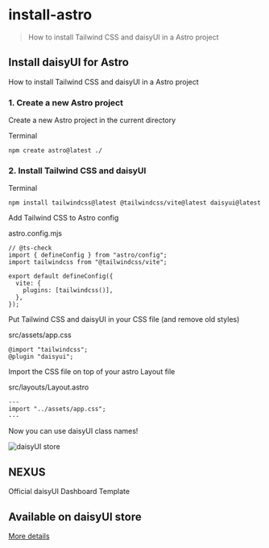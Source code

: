 # install-astro

> How to install Tailwind CSS and daisyUI in a Astro project



## Install daisyUI for Astro

How to install Tailwind CSS and daisyUI in a Astro project

### [](#1-create-a-new-astro-project)1\. Create a new Astro project

Create a new Astro project in the current directory

Terminal

```
npm create astro@latest ./
```

### [](#2-install-tailwind-css-and-daisyui)2\. Install Tailwind CSS and daisyUI

Terminal

```
npm install tailwindcss@latest @tailwindcss/vite@latest daisyui@latest
```

Add Tailwind CSS to Astro config

astro.config.mjs

```
// @ts-check
import { defineConfig } from "astro/config";
import tailwindcss from "@tailwindcss/vite";

export default defineConfig({
  vite: {
    plugins: [tailwindcss()],
  },
});
```

Put Tailwind CSS and daisyUI in your CSS file (and remove old styles)

src/assets/app.css

```
@import "tailwindcss";
@plugin "daisyui";
```

Import the CSS file on top of your astro Layout file

src/layouts/Layout.astro

```
---
import "../assets/app.css";
---
```

Now you can use daisyUI class names!

![daisyUI store](https://img.daisyui.com/images/store/nexus.webp)

## NEXUS  
Official daisyUI Dashboard Template

## Available on daisyUI store

[More details](/store)
